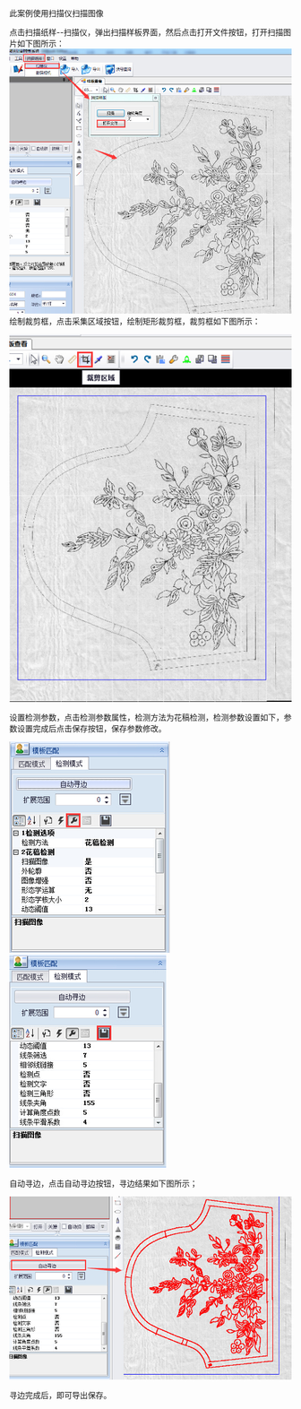 此案例使用扫描仪扫描图像

点击扫描纸样--扫描仪，弹出扫描样板界面，然后点击打开文件按钮，打开扫描图片如下图所示：![](/assets/扫描花稿拍照.jpg)绘制裁剪框，点击采集区域按钮，绘制矩形裁剪框，裁剪框如下图所示：

![](/assets/扫描花稿裁剪框.jpg)

设置检测参数，点击检测参数属性，检测方法为花稿检测，检测参数设置如下，参数设置完成后点击保存按钮，保存参数修改。

![](/assets/扫描花稿检测参数1.jpg)![](/assets/扫描花稿检测参数2.jpg)

自动寻边，点击自动寻边按钮，寻边结果如下图所示；

![](/assets/扫描花稿自动寻边.jpg)

寻边完成后，即可导出保存。

